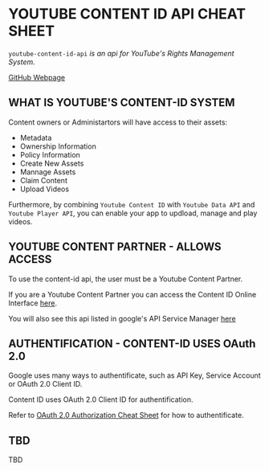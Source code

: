 # YOUTUBE CONTENT ID API CHEAT SHEET

`youtube-content-id-api` _is an api for YouTube's Rights Management System._

[GitHub Webpage](https://jeffdecola.github.io/my-cheat-sheets/)

## WHAT IS YOUTUBE'S CONTENT-ID SYSTEM

Content owners or Administartors will have access to their assets:

* Metadata
* Ownership Information
* Policy Information
* Create New Assets
* Mannage Assets
* Claim Content
* Upload Videos

Furthermore, by combining `Youtube Content ID` with `Youtube Data API`
and `Youtube Player API`, you can enable your app to updload, manage and play videos.

## YOUTUBE CONTENT PARTNER - ALLOWS ACCESS

To use the content-id api, the user must be a Youtube Content Partner.

If you are a Youtube Content Partner you can access the
Content ID Online Interface [here](https://www.youtube.com/content_id?o=U).

You will also see this api listed in google's API Service Manager
[here](https://console.developers.google.com/apis/dashboard)

## AUTHENTIFICATION - CONTENT-ID USES OAuth 2.0

Google uses many ways to authentificate, such as API Key,  Service Account or
OAuth 2.0 Client ID.

Content ID uses OAuth 2.0 Client ID for authentification.

Refer to [OAuth 2.0 Authorization Cheat Sheet](https://github.com/JeffDeCola/my-cheat-sheets/tree/master/OAuth-2.0-authorization-cheat-sheet)
for how to authentificate.

## TBD

TBD












